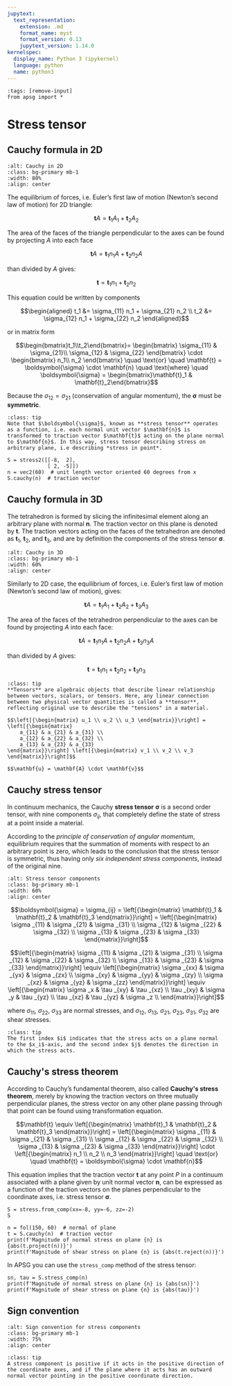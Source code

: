 ```yaml
---
jupytext:
  text_representation:
    extension: .md
    format_name: myst
    format_version: 0.13
    jupytext_version: 1.14.0
kernelspec:
  display_name: Python 3 (ipykernel)
  language: python
  name: python3
---
```


```{code-cell} ipython3
:tags: [remove-input]
from apsg import *
```

# Stress tensor

## Cauchy formula in 2D

```{image} figures/Cauchy_2D_triangle_v2.png
:alt: Cauchy in 2D
:class: bg-primary mb-1
:width: 80%
:align: center
```

The equilibrium of forces, i.e. Euler’s first law of motion (Newton’s second law of motion) for 2D triangle:

$$\mathbf{t}A = \mathbf{t}_1 A_1 + \mathbf{t}_2 A_2$$

The area of the faces of the triangle perpendicular to the axes can be found by projecting $A$ into each face

$$\mathbf{t}A = \mathbf{t}_1 n_1 A + \mathbf{t}_2 n_2 A$$

than divided by $A$ gives:

$$\mathbf{t} = \mathbf{t}_1 n_1 + \mathbf{t}_2 n_2$$

This equation could be written by components

$$\begin{aligned}
t_1 &= \sigma_{11} n_1 + \sigma_{21} n_2 \\
t_2 &= \sigma_{12} n_1 + \sigma_{22} n_2 
\end{aligned}$$

or in matrix form

$$\begin{bmatrix}t_1\\t_2\end{bmatrix}=
\begin{bmatrix}
\sigma_{11} & \sigma_{21}\\ 
\sigma_{12} & \sigma_{22}
\end{bmatrix}
\cdot
\begin{bmatrix}
n_1\\ 
n_2
\end{bmatrix}
\quad \text{or} \quad
\mathbf{t} = \boldsymbol{\sigma} \cdot \mathbf{n}
\quad \text{where} \quad
\boldsymbol{\sigma} = \begin{bmatrix}\mathbf{t}_1 & \mathbf{t}_2\end{bmatrix}$$

Because the $\sigma_{12} = \sigma_{21}$ (conservation of angular momentum), the $\boldsymbol{\sigma}$ must be **symmetric**.

```{admonition} Matrix as function
:class: tip
Note that $\boldsymbol{\sigma}$, known as **stress tensor** operates as a function, i.e. each normal unit vector $\mathbf{n}$ is transformed to traction vector $\mathbf{t}$ acting on the plane normal to $\mathbf{n}$. In this way, stress tensor describing stress on arbitrary plane, i.e describing *stress in point*.
```

```{code-cell} ipython3
S = stress2([[-8,  2],
             [ 2, -5]])
n = vec2(60)  # unit length vector oriented 60 degrees from x
S.cauchy(n)  # traction vector
```

## Cauchy formula in 3D

The tetrahedron is formed by slicing the infinitesimal element along an arbitrary plane with normal $\mathbf{n}$. The traction vector on this plane is denoted by $\mathbf{t}$. The traction vectors acting on the faces of the tetrahedron are denoted as $\mathbf{t}_1$, $\mathbf{t}_2$, and $\mathbf{t}_3$, and are by definition the components of the stress tensor $\boldsymbol{\sigma}$.

```{image} figures/Cauchy_tetrahedron.png
:alt: Cauchy in 3D
:class: bg-primary mb-1
:width: 60%
:align: center
```

Similarly to 2D case, the equilibrium of forces, i.e. Euler’s first law of motion (Newton’s second law of motion), gives:

$$\mathbf{t} A = \mathbf{t}_1 A_1 + \mathbf{t}_2 A_2 + \mathbf{t}_3 A_3$$

The area of the faces of the tetrahedron perpendicular to the axes can be found by projecting $A$ into each face:

$$\mathbf{t} A = \mathbf{t}_1 n_1 A + \mathbf{t}_2 n_2 A + \mathbf{t}_3 n_3 A$$

than divided by $A$ gives:

$$\mathbf{t} = \mathbf{t}_1 n_1 + \mathbf{t}_2 n_2 + \mathbf{t}_3 n_3$$


```{admonition} What is tensor
:class: tip
**Tensors** are algebraic objects that describe linear relationship between vectors, scalars, or tensors. Here, any linear connection between two physical vector quantities is called a **tensor**, reflecting original use to describe the "tensions" in a material.

$$\left[{\begin{matrix} u_1 \\ u_2 \\ u_3 \end{matrix}}\right] = \left[{\begin{matrix}
    a_{11} & a_{21} & a_{31} \\
    a_{12} & a_{22} & a_{32} \\
    a_{13} & a_{23} & a_{33}
\end{matrix}}\right] \left[{\begin{matrix} v_1 \\ v_2 \\ v_3 \end{matrix}}\right]$$

$$\mathbf{u} = \mathbf{A} \cdot \mathbf{v}$$
```

## Cauchy stress tensor

In continuum mechanics, the Cauchy **stress tensor** $\boldsymbol{\sigma}$ is a second order tensor,
with nine components $\sigma_{ij}$, that completely define the state of stress at a point inside a material.

According to the *principle of conservation of angular momentum*, equilibrium requires that the summation of moments with respect to an arbitrary point is zero, which leads to the conclusion that the stress tensor is symmetric, thus having only *six independent stress components*, instead of the original nine.

```{image} figures/Components_stress_tensor_cartesian.png
:alt: Stress tensor components
:class: bg-primary mb-1
:width: 60%
:align: center
```

$$\boldsymbol{\sigma} = \sigma_{ij} = \left[{\begin{matrix} \mathbf{t}_1 & \mathbf{t}_2 & \mathbf{t}_3 \end{matrix}}\right] =
\left[{\begin{matrix}
    \sigma _{11} & \sigma _{21} & \sigma _{31} \\
    \sigma _{12} & \sigma _{22} & \sigma _{32} \\
    \sigma _{13} & \sigma _{23} & \sigma _{33}
\end{matrix}}\right]$$

$$\left[{\begin{matrix}
    \sigma _{11} & \sigma _{21} & \sigma _{31} \\
    \sigma _{12} & \sigma _{22} & \sigma _{32} \\
    \sigma _{13} & \sigma _{23} & \sigma _{33}
\end{matrix}}\right] \equiv \left[{\begin{matrix}
    \sigma _{xx} & \sigma _{yx} & \sigma _{zx} \\
    \sigma _{xy} & \sigma _{yy} & \sigma _{zy} \\
    \sigma _{xz} & \sigma _{yz} & \sigma _{zz}
\end{matrix}}\right] \equiv \left[{\begin{matrix}
    \sigma _x & \tau _{xy} & \tau _{xz} \\
    \tau _{xy} & \sigma _y & \tau _{yz} \\
    \tau _{xz} & \tau _{yz} & \sigma _z \\
\end{matrix}}\right]$$
  
where $\sigma_{11}$, $\sigma_{22}$, $\sigma_{33}$ are normal stresses, and $\sigma_{12}$, $\sigma_{13}$, $\sigma_{21}$, $\sigma_{23}$, $\sigma_{31}$, $\sigma_{32}$ are shear stresses.

```{admonition} Indexes of stress components
:class: tip
The first index $i$ indicates that the stress acts on a plane normal to the $x_i$-axis, and the second index $j$ denotes the direction in which the stress acts.
```

## Cauchy's stress theorem

According to Cauchy’s fundamental theorem, also called **Cauchy's stress theorem**, merely by knowing the traction vectors on three mutually perpendicular planes, the stress vector on any other plane passing through that point can be found using transformation equation.

$$\mathbf{t} \equiv \left[{\begin{matrix} \mathbf{t}_1 & \mathbf{t}_2 & \mathbf{t}_3 \end{matrix}}\right] =
\left[{\begin{matrix}
\sigma _{11} & \sigma _{21} & \sigma _{31} \\
\sigma _{12} & \sigma _{22} & \sigma _{32} \\
\sigma _{13} & \sigma _{23} & \sigma _{33} 
\end{matrix}}\right] \cdot \left[{\begin{matrix} n_1 \\ n_2 \\ n_3 \end{matrix}}\right]
\quad \text{or} \quad
\mathbf{t} = \boldsymbol{\sigma} \cdot \mathbf{n}$$

This equation implies that the traction vector $\mathbf{t}$ at any point $P$ in a continuum associated with a plane given by unit normal vector $\mathbf{n}$, can be expressed as a function of the traction vectors on the planes perpendicular to the coordinate axes, i.e. stress tensor $\boldsymbol{\sigma}$.

```{code-cell} ipython3
S = stress.from_comp(xx=-8, yy=-6, zz=-2)
S
```

```{code-cell} ipython3
n = fol(150, 60)  # normal of plane
t = S.cauchy(n)  # traction vector
print(f'Magnitude of normal stress on plane {n} is {abs(t.project(n))}')
print(f'Magnitude of shear stress on plane {n} is {abs(t.reject(n))}')
```

In APSG you can use the `stress_comp` method of the stress tensor:

```{code-cell} ipython3
sn, tau = S.stress_comp(n)
print(f'Magnitude of normal stress on plane {n} is {abs(sn)}')
print(f'Magnitude of shear stress on plane {n} is {abs(tau)}')
```

## Sign convention

```{image} figures/konvence-tensors.png
:alt: Sign convention for stress components
:class: bg-primary mb-1
:width: 75%
:align: center
```

```{admonition} Sign convention for stress components
:class: tip
A stress component is positive if it acts in the positive direction of the coordinate axes, and if the plane where it acts has an outward normal vector pointing in the positive coordinate direction.
```

